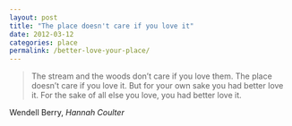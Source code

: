```yaml
---
layout: post
title: "The place doesn't care if you love it"
date: 2012-03-12
categories: place
permalink: /better-love-your-place/
---
```


> The stream and the woods don’t care if you love them. The place doesn’t care if you love it. But for your own sake you had better love it. For the sake of all else you love, you had better love it.

Wendell Berry, *Hannah Coulter*